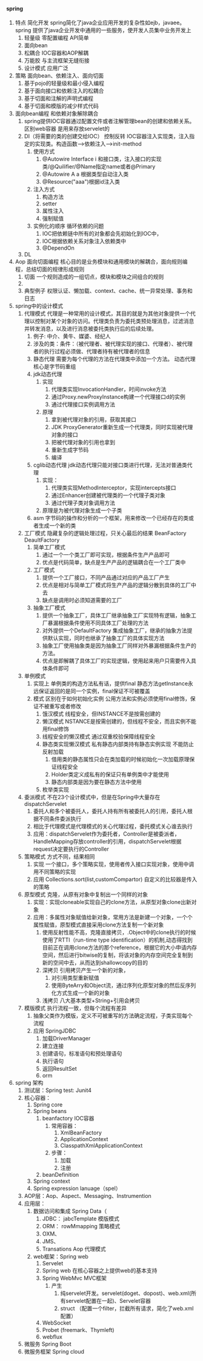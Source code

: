 #### spring
1. 特点 简化开发 spring简化了java企业应用开发的复杂性如ejb，javaee。spring 提供了java企业开发中通用的一些服务，使开发人员集中业务开发上
   1. 轻量级 零配置编程 API简单
   2. 面向bean
   3. 松耦合 IOC容器和AOP解耦
   4. 万能胶 与主流框架无缝衔接
   5. 设计模式 应用广泛
2. 策略 面向bean、依赖注入、面向切面
   1. 基于pojo的轻量级和最小侵入编程
   2. 基于面向接口和依赖注入的松耦合
   3. 基于切面和注解的声明式编程
   4. 基于切面和模版的减少样式代码
3. 面向bean编程 和依赖对象解除耦合
   1. spring提供IOC容器通过配置文件或者注解管理bean的创建和依赖关系。区别web容器 是用来存放servelet的
   2. DI（将需要的类的创建交给IOC） 控制反转 IOC容器注入实现类，注入指定的实现类。构造函数-->依赖注入-->init-method
      1. 使用方式
         1. @Autowire Interface i 和接口类，注入接口的实现类/@Quilifier/@Name指定name或者@Primary
         2. @Autowire A a 根据类型自动注入类
         3. @Resource("aaa")根据id注入类
      2. 注入方式
         1. 构造方法
         2. setter
         3. 属性注入
         4. 强制赋值
      3. 实例化的顺序 循环依赖的问题
         1. IOC把依赖链中所有的对象都会先初始化到IOC中，
         2. IOC根据依赖关系对象注入依赖类中
         3. @DependOn
   3. DL 
4. Aop 面向切面编程 核心目的是业务模块和通用模块的解耦合，面向规则编程，总结切面的规律形成规则
   1. 切面 一个规则造成的一组切点，模块和模块之间组合的规则
   2. 
   3. 典型例子 权限认证、懒加载、context、cache、统一异常处理、事务和日志
5. spring中的设计模式
   1. 代理模式 代理是一种常用的设计模式，其目的就是为其他对象提供一个代理以控制对某个对象的访问。代理类负责为委托类预处理消息，过滤消息并转发消息，以及进行消息被委托类执行后的后续处理。
      1. 例子: 中介、黄牛、媒婆、经纪人
      2. 涉及的类：条件：（被代理者、被代理实现的接口、代理者）、被代理者的执行过程必须做、代理者持有被代理者的信息
      3. 静态代理 需要为每个代理的方法在代理类中添加一个方法。 动态代理核心是字节码重组
      4. jdk动态代理 
         1. 实现
            1. 代理类实现InvocationHandler，时间invoke方法
            2. 通过Proxy.newProxyInstance构建一个代理接口d的实例
            3. 通过代理接口实例调用方法
         2. 原理
            1. 拿到被代理对象的引用，获取其接口
            2. JDK ProxyGenerator重新生成一个代理类，同时实现被代理对象的接口
            3. 把被代理对象的引用也拿到
            4. 重新生成字节码
            5. 编译
      5. cglib动态代理 jdk动态代理只能对接口类进行代理，无法对普通类代理
         1. 实现：
            1. 代理类实现MethodInterceptor，实现intercepts接口
            2. 通过Enhancer创建被代理类的一个代理子类对象
            3. 通过代理子类对象调用方法
         2. 原理是为被代理对象生成一个子类
      6. asm 字节码的操作和分析的一个框架，用来修改一个已经存在的类或者生成一个新的类
   2. 工厂模式 隐藏复杂的逻辑处理过程，只关心最后的结果 BeanFactory DeaultFactory
      1. 简单工厂模式 
         1. 通过一个一个类工厂即可实现，根据条件生产产品即可
         2. 优点是代码简单，缺点是生产产品的逻辑耦合在一个工厂类中
      2. 工厂模式
         1. 提供一个工厂接口，不同产品通过对应的产品工厂产生
         2. 优点是相对与简单工厂模式将生产产品的逻辑分散到具体的工厂中去
         3. 缺点是调用时必须知道需要的工厂
      3. 抽象工厂模式
         1. 提供一个抽象工厂，具体工厂继承抽象工厂实现特有逻辑，抽象工厂暴漏根据条件使用不同具体工厂处理的方法
         2. 对外提供一个DefaultFactory 集成抽象工厂，继承的抽象方法提供默认实现，同时也继承了抽象工厂的具体实现方法
         3. 抽象工厂使用抽象类是因为抽象工厂同样对外暴漏根据条件生产的方法。
         4. 优点是即解耦了具体工厂的实现逻辑，使用起来用户只需要传入具体条件即可
   3. 单例模式 
      1. 实现上 单例类的构造方法私有话，提供final 静态方法getInstance永远保证返回的是同一个实例，final保证不可被覆盖
      2. 模式 区别在于如何初始化实例 公用方法和实例必须使用final修饰，保证不被重写或者修改
         1. 饿汉模式 线程安全，但INSTANCE不是按需创建的
         2. 懒汉模式 NSTANCE是按需创建的，但线程不安全，而且实例不能用final修饰
         3. 线程安全的懒汉模式 通过双重校验保障线程安全
         4. 静态类实现懒汉模式 私有静态内部类持有静态实例实现 不能防止反射加载
            1. 借用类的静态属性只会在类加载的时候初始化一次加载原理保证线程安全
            2. Holder类定义成私有的保证只有单例类中才能使用
            3. 静态内部类是因为要在静态方法中使用
         5. 枚举类实现
   4. 委派模式 不在23个设计模式中，但是在Spring中大量存在 dispatchServelet
      1. 委托人和多个被委托人，委托人持有所有被委托人的引用，委托人根据不同条件委派执行
      2. 相比于代理模式是代理模式的关心代理过程，委托模式关心谁去执行
      3. 应用：dispatchServelet作为委托者，Controller是被委派者，HandleMapping存放controller的引用，dispatchServelet根据request决定要执行的Controller
   5. 策略模式 方式不同，结果相同
      1. 实现 一个接口，多个策略实现，使用者传入接口实现对象，使用中调用不同策略的实现
      2. 应用 Collections.sort(list,customCompartor)  自定义的比较器是传入的策略
   6. 原型模式 克隆，从原有对象中复制出一个同样的对象
      1. 实现：实现cloneable实现自己的clone方法，从原型对象clone出新对象
      2. 应用：多属性对象赋值给新对象，常用方法是新建一个对象，一个个属性赋值，原型模式直接采用clone方法复制一个新对象
         1. 使用反射性能不高，克隆直接拷贝，.Object中的clone执行的时候使用了RTTI（run-time type identification）的机制,动态得找到目前正在调用clone方法的那个reference，根据它的大小申请内存空间，然后进行bitwise的复制，将该对象的内存空间完全复制到新的空间中去，从而达到shallowcopy的目的
         2. 深拷贝 引用拷贝产生一个新的对象，
            1. 对引用类型重新赋值
            2. 使用ByteArry和Object流，通过序列化原型对象的然后反序列化方式生成一个新的对象
         3. 浅拷贝 八大基本类型+String+引用会拷贝
   7. 模版模式 执行流程一致，但每个流程有差异
      1. 抽象父类作为模版，定义不可被重写的方法确定流程，子类实现每个流程
      2. 应用 SpringJDBC
         1. 加载DriverManager
         2. 建立连接
         3. 创建语句，标准语句和预处理语句
         4. 执行语句
         5. 返回ResultSet
         6. orm 
6. spring 架构
   1. 测试层：Spring test: Junit4
   2. 核心容器：
      1. Spring core
      2. Spring beans
         1. beanfactory IOC容器
            1. 常用容器：
               1. XmlBeanFactory
               2. ApplicationContext
               3. ClasspathXmlApplicationContext
            2. 步骤：
               1. 加载
               2. 注册
         2. beanDefinition
      3. Spring context
      4. Spring expression lanuage（spel）
   3. AOP层：Aop、Aspect、Messaging、Instrumention
   4. 应用层：
      1. 数据访问和集成 Spring Data（
         1. JDBC： jabcTemplate 模版模式
         2. ORM： rowMmapping 策略模式
         3. OXM、
         4. JMS、
         5. Transations Aop 代理模式
      2. web框架：Spring web
         1. Servelet
         2. Spring web 在核心容器之上提供web的基本支持
         3. Spring WebMvc  MVC框架
            1. 产生
               1. 纯servelet开发。servelet(doget、dopost)、web.xml(所有servelet配置在一起)、Servelet容器
               2. struct （配置一个filter，拦截所有请求，简化了web.xml配置）
         4. WebSocket
         5. Probet (freemark、Thymleft)
         6. webflux 
   5. 微服务 Spring Boot
   6. 微服务框架 Spring cloud